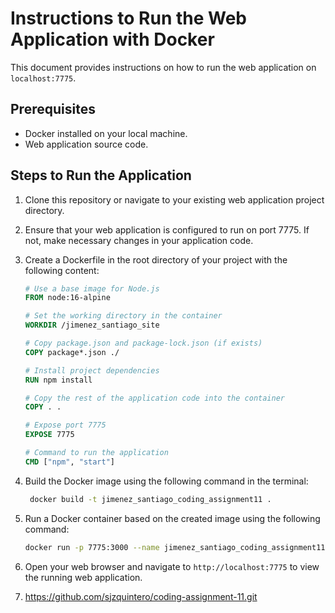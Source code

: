 # Instructions to Run the Web Application with Docker

This document provides instructions on how to run the web application on `localhost:7775`.

## Prerequisites

- Docker installed on your local machine.
- Web application source code.

## Steps to Run the Application

1. Clone this repository or navigate to your existing web application project directory.

2. Ensure that your web application is configured to run on port 7775. If not, make necessary changes in your application code.

3. Create a Dockerfile in the root directory of your project with the following content:

    ```Dockerfile
    # Use a base image for Node.js
    FROM node:16-alpine

    # Set the working directory in the container
    WORKDIR /jimenez_santiago_site

    # Copy package.json and package-lock.json (if exists)
    COPY package*.json ./

    # Install project dependencies
    RUN npm install

    # Copy the rest of the application code into the container
    COPY . .

    # Expose port 7775
    EXPOSE 7775

    # Command to run the application
    CMD ["npm", "start"]
    ```

4. Build the Docker image using the following command in the terminal:

    ```bash
     docker build -t jimenez_santiago_coding_assignment11 .
    ```


5. Run a Docker container based on the created image using the following command:

    ```bash
    docker run -p 7775:3000 --name jimenez_santiago_coding_assignment11 jimenez_santiago_coding_assignment11
    ```

6. Open your web browser and navigate to `http://localhost:7775` to view the running web application.

7. https://github.com/sjzquintero/coding-assignment-11.git
